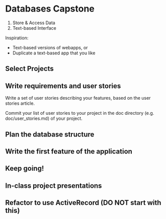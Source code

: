# Databases Capstone

1. Store & Access Data
2. Text-based Interface

Inspiration:

- Text-based versions of webapps, or
- Duplicate a text-based app that you like

## Select Projects

## Write requirements and user stories

Write a set of user stories describing your features, based on the user stories article.

Commit your list of user stories to your project in the doc directory (e.g. doc/user_stories.md) of your project.

## Plan the database structure

## Write the first feature of the application

## Keep going!

## In-class project presentations

## Refactor to use ActiveRecord (DO NOT start with this)
